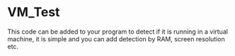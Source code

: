 # VM_Test

This code can be added to your program to detect if it is running in a virtual machine, it is simple and you can add detection by RAM, screen resolution etc.

